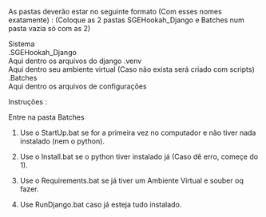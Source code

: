 As pastas deverão estar no seguinte formato (Com esses nomes exatamente) :
(Coloque as 2 pastas SGEHookah_Django e Batches num pasta vazia só com as 2)

Sistema\
	.SGEHookah_Django\
		Aqui dentro os arquivos do django
	.venv\
		Aqui dentro seu ambiente virtual
		(Caso não exista será criado com scripts)
	.Batches\
		Aqui dentro os arquivos de configurações


Instruções :

Entre na pasta Batches

1. Use o StartUp.bat se for a primeira vez no computador e não tiver nada instalado (nem o python).

2. Use o Install.bat se o python tiver instalado já (Caso dê erro, começe do 1).

3. Use o Requirements.bat se já tiver um Ambiente Virtual e souber oq fazer.

4. Use RunDjango.bat caso já esteja tudo instalado.

